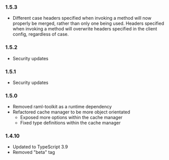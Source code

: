 ### 1.5.3
* Different case headers specified when invoking a method will now properly be merged, rather than only one being used.
Headers specified when invoking a method will overwrite headers specified in the client config, regardless of case.

### 1.5.2
* Security updates

### 1.5.1
* Security updates

### 1.5.0

* Removed raml-toolkit as a runtime dependency
* Refactored cache manager to be more object orientated
  * Exposed more options within the cache manager
  * Fixed type definitions within the cache manager

### 1.4.10

* Updated to TypeScript 3.9
* Removed "beta" tag


